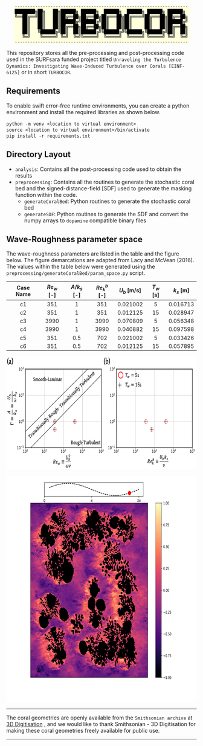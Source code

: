 <!--- the logo -->

<p align="center">
<img src="assets/turbocorLogo.png" height=100>
</p>

This repository stores all the pre-processing and post-processing code used in the SURFsara funded project titled `Unraveling the Turbulence Dynamics: Investigating Wave-Induced Turbulence over Corals [EINF-6125]` or in short `TURBOCOR`.

## Requirements

To enable swift error-free runtime environments, you can create a python environment and install the required libraries as shown below.

```
python -m venv <location to virtual environment>
source <location to virtual environment>/bin/activate
pip install -r requirements.txt
```

## Directory Layout

- `analysis`: Contains all the post-processing code used to obtain the results
- `preprocessing`: Contains all the routines to generate the stochastic coral bed and the signed-distance-field [SDF] used to generate the masking function within the code.
  - `generateCoralBed`: Python routines to generate the stochastic coral bed
  - `generateSDF`: Python routines to generate the SDF and convert the numpy arrays to `dopamine` compatible binary files

## Wave-Roughness parameter space

The wave-roughness parameters are listed in the table and the figure below. The figure demarcations are adapted from Lacy and McVean (2016). The values within the table below were generated using the `preprocessing/generateCoralBed/param_space.py` script.

| Case Name | $Re_w$ [-] | $A/k_s$ [-] | $Re_k^b$ [-] | $U_b$ [m/s] | $T_w$ [s] | $k_s$ [m]
| :-------: | :----------: | :-----------: | :------------: | :-----------: | :---------: | :---------: |
|    c1    |     351     |       1       |      351      |   0.021002   |      5      |  0.016713  |
|    c2    |     351     |       1       |      351      |   0.012125   |     15     |  0.028947  |
|    c3    |     3990     |       1       |      3990      |   0.070809   |      5      |  0.056348  |
|    c4    |     3990     |       1       |      3990      |   0.040882   |     15     |  0.097598  |
|    c5    |     351     |      0.5      |      702      |   0.021002   |      5      |  0.033426  |
|    c6    |     351     |      0.5      |      702      |   0.012125   |     15     |  0.057895  |


<p align="center">
<img src="assets/figure1.png" height=300>
</p>
<p align="center">
<img src="assets/coral_turbulence.png" height=600>
</p>
<hr>

The coral geometries are openly available from the `Smithsonian archive` at [3D Digitisation][3D Digitisation] , and we would like to thank Smithsonian - 3D Digitisation for making these coral geometries freely available for public use.

<hr>


[3D Digitisation]: https://3d.si.edu/corals
